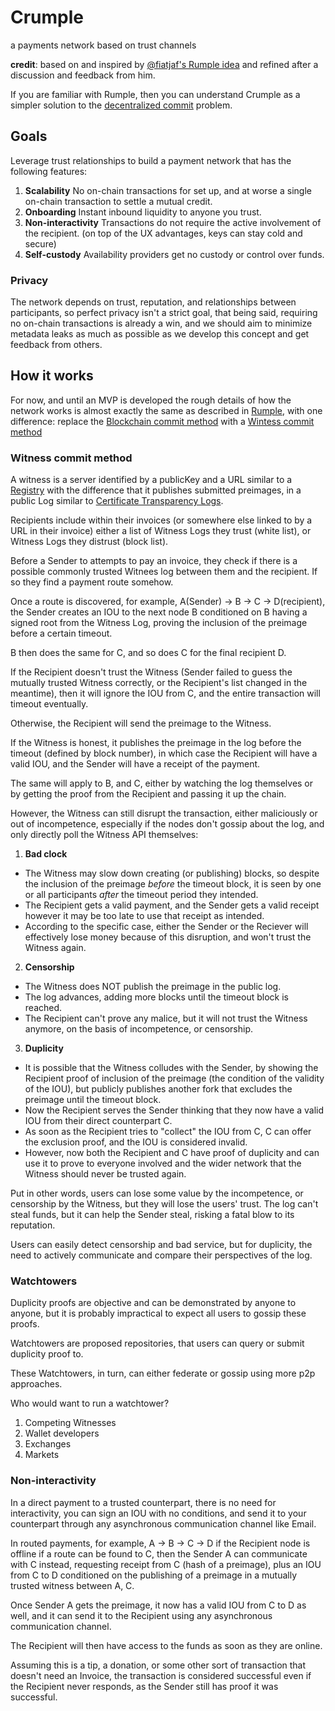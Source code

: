 # Crumple
a payments network based on trust channels

**credit**: based on and inspired by [@fiatjaf's Rumple idea](https://fiatjaf.com/rumple.html) and refined after a discussion and feedback from him.

If you are familiar with Rumple, then you can understand Crumple as a simpler solution to the [decentralized commit](https://fiatjaf.com/3cb7c325.html) problem.

## Goals

Leverage trust relationships to build a payment network that has the following features:

1. **Scalability** No on-chain transactions for set up, and at worse a single on-chain transaction to settle a mutual credit.
2. **Onboarding** Instant inbound liquidity to anyone you trust.
3. **Non-interactivity** Transactions do not require the active involvement of the recipient. (on top of the UX advantages, keys can stay cold and secure)
4. **Self-custody** Availability providers get no custody or control over funds.

### Privacy

The network depends on trust, reputation, and relationships between participants, so perfect privacy isn't a strict goal, that being said, requiring no on-chain transactions is already a win, and we should aim to minimize metadata leaks as much as possible as we develop this concept and get feedback from others.

## How it works

For now, and until an MVP is developed the rough details of how the network works is almost exactly the same as described in [Rumple](https://fiatjaf.com/rumple.html), with one difference: replace the [Blockchain commit method](https://ripple.ryanfugger.com/Protocol/BlockChainCommitMethod.html) with a [Wintess commit method](#Witness-commit-method)

### Witness commit method

A witness is a server identified by a publicKey and a URL similar to a [Registry](https://ripple.ryanfugger.com/Protocol/RegistryCommitMethod.html) with the difference that it publishes submitted preimages, in a public Log similar to [Certificate Transparency Logs](https://certificate.transparency.dev/howctworks/).

Recipients include within their invoices (or somewhere else linked to by a URL in their invoice) either a list of Witness Logs they trust (white list), or Witness Logs they distrust (block list).

Before a Sender to attempts to pay an invoice, they check if there is a possible commonly trusted Witnees log between them and the recipient. If so they find a payment route somehow.

Once a route is discovered, for example, A(Sender) -> B -> C -> D(recipient), the Sender creates an IOU to the next node B conditioned on B having a signed root from the Witness Log, proving the inclusion of the preimage before a certain timeout.

B then does the same for C, and so does C for the final recipient D.

If the Recipient doesn't trust the Witness (Sender failed to guess the mutually trusted Witness correctly, or the Recipient's list changed in the meantime), then it will ignore the IOU from C, and the entire transaction will timeout eventually.

Otherwise, the Recipient will send the preimage to the Witness.

If the Witness is honest, it publishes the preimage in the log before the timeout (defined by block number), in which case the Recipient will have a valid IOU, and the Sender will have a receipt of the payment.

The same will apply to B, and C, either by watching the log themselves or by getting the proof from the Recipient and passing it up the chain.

However, the Witness can still disrupt the transaction, either maliciously or out of incompetence, especially if the nodes don't gossip about the log, and only directly poll the Witness API themselves:

1. **Bad clock** 
- The Witness may slow down creating (or publishing) blocks, so despite the inclusion of the preimage _before_ the timeout block, it is seen by one or all participants _after_ the timeout period they intended.
- The Recipient gets a valid payment, and the Sender gets a valid receipt however it may be too late to use that receipt as intended.
- According to the specific case, either the Sender or the Reciever will effectively lose money because of this disruption, and won't trust the Witness again.

2. **Censorship**
- The Witness does NOT publish the preimage in the public log.
- The log advances, adding more blocks until the timeout block is reached.
- The Recipient can't prove any malice, but it will not trust the Witness anymore, on the basis of incompetence, or censorship.

3. **Duplicity**
- It is possible that the Witness colludes with the Sender, by showing the Recipient proof of inclusion of the preimage (the condition of the validity of the IOU), but publicly publishes another fork that excludes the preimage until the timeout block.
- Now the Recipient serves the Sender thinking that they now have a valid IOU from their direct counterpart C.
- As soon as the Recipient tries to "collect" the IOU from C, C can offer the exclusion proof, and the IOU is considered invalid.
- However, now both the Recipient and C have proof of duplicity and can use it to prove to everyone involved and the wider network that the Witness should never be trusted again.

Put in other words, users can lose some value by the incompetence, or censorship by the Witness, but they will lose the users' trust. The log can't steal funds, but it can help the Sender steal, risking a fatal blow to its reputation.

Users can easily detect censorship and bad service, but for duplicity, the need to actively communicate and compare their perspectives of the log.

### Watchtowers

Duplicity proofs are objective and can be demonstrated by anyone to anyone, but it is probably impractical to expect all users to gossip these proofs.

Watchtowers are proposed repositories, that users can query or submit duplicity proof to.

These Watchtowers, in turn, can either federate or gossip using more p2p approaches.

Who would want to run a watchtower?

1. Competing Witnesses
2. Wallet developers
3. Exchanges
4. Markets

### Non-interactivity

In a direct payment to a trusted counterpart, there is no need for interactivity, you can sign an IOU with no conditions, and send it to your counterpart through any asynchronous communication channel like Email.

In routed payments, for example, A -> B -> C -> D if the Recipient node is offline if a route can be found to C, then the Sender A can communicate with C instead, requesting receipt from C (hash of a preimage), plus an IOU from C to D conditioned on the publishing of a preimage in a mutually trusted witness between A, C.

Once Sender A gets the preimage, it now has a valid IOU from C to D as well, and it can send it to the Recipient using any asynchronous communication channel.

The Recipient will then have access to the funds as soon as they are online. 

Assuming this is a tip, a donation, or some other sort of transaction that doesn't need an Invoice, the transaction is considered successful even if the Recipient never responds, as the Sender still has proof it was successful.
